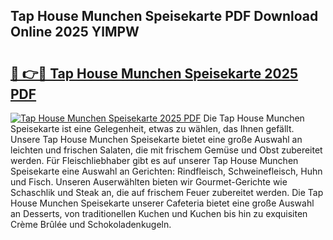 ## Tap House Munchen Speisekarte PDF Download Online 2025 YlMPW

# <h2><a href="http://gcblzof.nevu.top/?p=Tap+House+Munchen+Speisekarte">🔗 👉🔴 Tap House Munchen Speisekarte 2025 PDF</a></h2>

[![Tap House Munchen Speisekarte 2025 PDF](https://i.imgur.com/dBaPXMq.png)](http://gcblzof.nevu.top/?p=Tap+House+Munchen+Speisekarte)
Die Tap House Munchen Speisekarte ist eine Gelegenheit, etwas zu wählen, das Ihnen gefällt. Unsere Tap House Munchen Speisekarte bietet eine große Auswahl an leichten und frischen Salaten, die mit frischem Gemüse und Obst zubereitet werden. Für Fleischliebhaber gibt es auf unserer Tap House Munchen Speisekarte eine Auswahl an Gerichten: Rindfleisch, Schweinefleisch, Huhn und Fisch. Unseren Auserwählten bieten wir Gourmet-Gerichte wie Schaschlik und Steak an, die auf frischem Feuer zubereitet werden. Die Tap House Munchen Speisekarte unserer Cafeteria bietet eine große Auswahl an Desserts, von traditionellen Kuchen und Kuchen bis hin zu exquisiten Crème Brûlée und Schokoladenkugeln.
